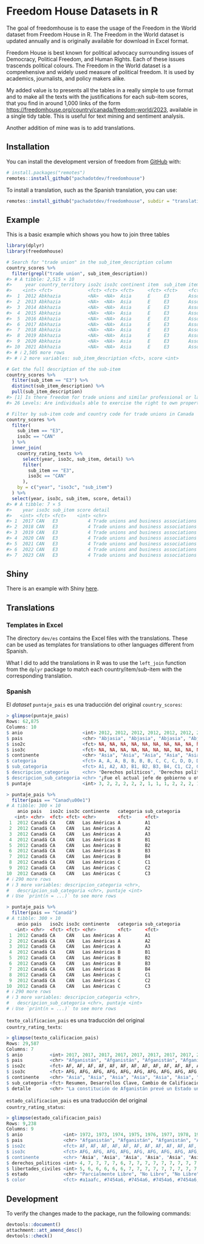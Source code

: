
<!-- README.md is generated from README.Rmd. Please edit that file -->

# Freedom House Datasets in R

<!-- badges: start -->

<!-- badges: end -->

The goal of freedomhouse is to ease the usage of the Freedom in the
World dataset from Freedom House in R. The Freedom in the World dataset
is updated annually and is originally available for download in Excel
format.

Freedom House is best known for political advocacy surrounding issues of
Democracy, Political Freedom, and Human Rights. Each of these issues
trascends political colours. The Freedom in the World dataset is a
comprehensive and widely used measure of political freedom. It is used
by academics, journalists, and policy makers alike.

My added value is to presents all the tables in a really simple to use
format and to make all the texts with the justifications for each
sub-item scores, that you find in around 1,000 links of the form
<https://freedomhouse.org/country/canada/freedom-world/2023>, available
in a single tidy table. This is useful for text mining and sentiment
analysis.

Another addition of mine was is to add translations.

## Installation

You can install the development version of freedom from
[GitHub](https://github.com/) with:

``` r
# install.packages("remotes")
remotes::install_github("pachadotdev/freedomhouse")
```

To install a translation, such as the Spanish translation, you can use:

``` r
remotes::install_github("pachadotdev/freedomhouse", subdir = "translations/es")
```

## Example

This is a basic example which shows you how to join three tables

``` r
library(dplyr)
library(freedomhouse)

# Search for "trade union" in the sub_item_description column
country_scores %>%
  filter(grepl("trade union", sub_item_description))
#> # A tibble: 2,515 × 10
#>     year country_territory iso2c iso3c continent item  sub_item item_description
#>    <int> <fct>             <fct> <fct> <fct>     <fct> <fct>    <fct>           
#>  1  2012 Abkhazia          <NA>  <NA>  Asia      E     E3       Associational a…
#>  2  2013 Abkhazia          <NA>  <NA>  Asia      E     E3       Associational a…
#>  3  2014 Abkhazia          <NA>  <NA>  Asia      E     E3       Associational a…
#>  4  2015 Abkhazia          <NA>  <NA>  Asia      E     E3       Associational a…
#>  5  2016 Abkhazia          <NA>  <NA>  Asia      E     E3       Associational a…
#>  6  2017 Abkhazia          <NA>  <NA>  Asia      E     E3       Associational a…
#>  7  2018 Abkhazia          <NA>  <NA>  Asia      E     E3       Associational a…
#>  8  2019 Abkhazia          <NA>  <NA>  Asia      E     E3       Associational a…
#>  9  2020 Abkhazia          <NA>  <NA>  Asia      E     E3       Associational a…
#> 10  2021 Abkhazia          <NA>  <NA>  Asia      E     E3       Associational a…
#> # ℹ 2,505 more rows
#> # ℹ 2 more variables: sub_item_description <fct>, score <int>

# Get the full description of the sub-item
country_scores %>%
  filter(sub_item == "E3") %>%
  distinct(sub_item_description) %>%
  pull(sub_item_description)
#> [1] Is there freedom for trade unions and similar professional or labor organizations?
#> 26 Levels: Are individuals able to exercise the right to own property and establish private businesses without undue interference from state or nonstate actors? ...

# Filter by sub-item code and country code for trade unions in Canada
country_scores %>%
  filter(
    sub_item == "E3",
    iso3c == "CAN"
  ) %>%
  inner_join(
    country_rating_texts %>%
      select(year, iso3c, sub_item, detail) %>%
      filter(
        sub_item == "E3",
        iso3c == "CAN"
      ),
    by = c("year", "iso3c", "sub_item")
  ) %>%
  select(year, iso3c, sub_item, score, detail)
#> # A tibble: 7 × 5
#>    year iso3c sub_item score detail                                             
#>   <int> <fct> <fct>    <int> <chr>                                              
#> 1  2017 CAN   E3           4 Trade unions and business associations enjoy high …
#> 2  2018 CAN   E3           4 Trade unions and business associations enjoy high …
#> 3  2019 CAN   E3           4 Trade unions and business associations enjoy high …
#> 4  2020 CAN   E3           4 Trade unions and business associations enjoy high …
#> 5  2021 CAN   E3           4 Trade unions and business associations enjoy high …
#> 6  2022 CAN   E3           4 Trade unions and business associations enjoy high …
#> 7  2023 CAN   E3           4 Trade unions and business associations enjoy high …
```

## Shiny

There is an example with Shiny
[here](https://github.com/pachadotdev/freedomhouse/tree/main/shiny-demo).

## Translations

### Templates in Excel

The directory `dev/es` contains the Excel files with the translations.
These can be used as templates for translations to other languages
different from Spanish.

What I did to add the translations in R was to use the `left_join`
function from the `dplyr` package to match each country/item/sub-item
with the corresponding translation.

### Spanish

El *dataset* `puntaje_pais` es una traducción del original
`country_scores`:

``` r
> glimpse(puntaje_pais)
Rows: 62,875
Columns: 10
$ anio                      <int> 2012, 2012, 2012, 2012, 2012, 2012, 2012, 20…
$ pais                      <chr> "Abjasia", "Abjasia", "Abjasia", "Abjasia", …
$ iso2c                     <fct> NA, NA, NA, NA, NA, NA, NA, NA, NA, NA, NA, …
$ iso3c                     <fct> NA, NA, NA, NA, NA, NA, NA, NA, NA, NA, NA, …
$ continente                <chr> "Asia", "Asia", "Asia", "Asia", "Asia", "Asi…
$ categoria                 <fct> A, A, A, B, B, B, B, C, C, C, D, D, D, D, E,…
$ sub_categoria             <fct> A1, A2, A3, B1, B2, B3, B4, C1, C2, C3, D1, …
$ descripcion_categoria     <chr> "Derechos políticos", "Derechos políticos", …
$ descripcion_sub_categoria <chr> "¿Fue el actual jefe de gobierno u otra auto…
$ puntaje                   <int> 3, 2, 2, 2, 2, 2, 1, 1, 1, 2, 2, 2, 1, 3, 2,…
```

``` r
> puntaje_pais %>%
  filter(pais == "Canad\u00e1")
# A tibble: 300 × 10
    anio pais   iso2c iso3c continente   categoria sub_categoria
   <int> <chr>  <fct> <fct> <chr>        <fct>     <fct>        
 1  2012 Canadá CA    CAN   Las Américas A         A1           
 2  2012 Canadá CA    CAN   Las Américas A         A2           
 3  2012 Canadá CA    CAN   Las Américas A         A3           
 4  2012 Canadá CA    CAN   Las Américas B         B1           
 5  2012 Canadá CA    CAN   Las Américas B         B2           
 6  2012 Canadá CA    CAN   Las Américas B         B3           
 7  2012 Canadá CA    CAN   Las Américas B         B4           
 8  2012 Canadá CA    CAN   Las Américas C         C1           
 9  2012 Canadá CA    CAN   Las Américas C         C2           
10  2012 Canadá CA    CAN   Las Américas C         C3           
# ℹ 290 more rows
# ℹ 3 more variables: descripcion_categoria <chr>,
#   descripcion_sub_categoria <chr>, puntaje <int>
# ℹ Use `print(n = ...)` to see more rows
```

``` r
> puntaje_pais %>%
  filter(pais == "Canadá")
# A tibble: 300 × 10
    anio pais   iso2c iso3c continente   categoria sub_categoria
   <int> <chr>  <fct> <fct> <chr>        <fct>     <fct>        
 1  2012 Canadá CA    CAN   Las Américas A         A1           
 2  2012 Canadá CA    CAN   Las Américas A         A2           
 3  2012 Canadá CA    CAN   Las Américas A         A3           
 4  2012 Canadá CA    CAN   Las Américas B         B1           
 5  2012 Canadá CA    CAN   Las Américas B         B2           
 6  2012 Canadá CA    CAN   Las Américas B         B3           
 7  2012 Canadá CA    CAN   Las Américas B         B4           
 8  2012 Canadá CA    CAN   Las Américas C         C1           
 9  2012 Canadá CA    CAN   Las Américas C         C2           
10  2012 Canadá CA    CAN   Las Américas C         C3           
# ℹ 290 more rows
# ℹ 3 more variables: descripcion_categoria <chr>,
#   descripcion_sub_categoria <chr>, puntaje <int>
# ℹ Use `print(n = ...)` to see more rows
```

`texto_calificacion_pais` es una traducción del original
`country_rating_texts`:

``` r
> glimpse(texto_calificacion_pais)
Rows: 29,587
Columns: 7
$ anio          <int> 2017, 2017, 2017, 2017, 2017, 2017, 2017, 2017, 2017, 20…
$ pais          <chr> "Afganistán", "Afganistán", "Afganistán", "Afganistán", …
$ iso2c         <fct> AF, AF, AF, AF, AF, AF, AF, AF, AF, AF, AF, AF, AF, AF, …
$ iso3c         <fct> AFG, AFG, AFG, AFG, AFG, AFG, AFG, AFG, AFG, AFG, AFG, A…
$ continente    <chr> "Asia", "Asia", "Asia", "Asia", "Asia", "Asia", "Asia", …
$ sub_categoria <fct> Resumen, Desarrollos Clave, Cambio de Calificación, A1, …
$ detalle       <chr> "La constitución de Afganistán prevé un Estado unitario,…
```

`estado_calificacion_pais` es una traducción del original
`country_rating_status`:

``` r
> glimpse(estado_calificacion_pais)
Rows: 9,238
Columns: 9
$ anio               <int> 1972, 1973, 1974, 1975, 1976, 1977, 1978, 1979, 198…
$ pais               <chr> "Afganistán", "Afganistán", "Afganistán", "Afganist…
$ iso2c              <fct> AF, AF, AF, AF, AF, AF, AF, AF, AF, AF, AF, AF, AF,…
$ iso3c              <fct> AFG, AFG, AFG, AFG, AFG, AFG, AFG, AFG, AFG, AFG, A…
$ continente         <chr> "Asia", "Asia", "Asia", "Asia", "Asia", "Asia", "As…
$ derechos_politicos <int> 4, 7, 7, 7, 7, 6, 7, 7, 7, 7, 7, 7, 7, 7, 7, 6, 7, …
$ libertades_civiles <int> 5, 6, 6, 6, 6, 6, 7, 7, 7, 7, 7, 7, 7, 7, 7, 6, 7, …
$ estado             <chr> "Parcialmente Libre", "No Libre", "No Libre", "No L…
$ color              <fct> #a1aafc, #7454a6, #7454a6, #7454a6, #7454a6, #7454a…
```

## Development

To verify the changes made to the package, run the following commands:

``` r
devtools::document()
attachment::att_amend_desc()
devtools::check()
```
